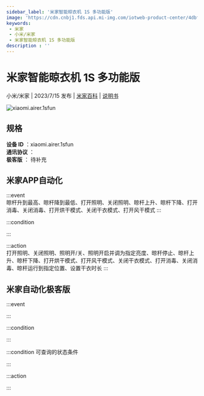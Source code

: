 ```yaml
---
sidebar_label: '米家智能晾衣机 1S 多功能版'
image: 'https://cdn.cnbj1.fds.api.mi-img.com/iotweb-product-center/4dbf7e91700311fc0deb2952f914bad1_1680077238347.png?GalaxyAccessKeyId=AKVGLQWBOVIRQ3XLEW&Expires=9223372036854775807&Signature=zo7n68zES6W5HntC31DJa8InaN8='
keywords: 
 - 米家
 - 小米/米家
 - 米家智能晾衣机 1S 多功能版
description : ''
---
```

# 米家智能晾衣机 1S 多功能版

小米/米家 | 2023/7/15 发布 | [米家百科](https://home.mi.com/webapp/content/baike/product/index.html?model=xiaomi.airer.1sfun) | [说明书](https://home.mi.com/views/introduction.html?model=xiaomi.airer.1sfun&region=cn)

![xiaomi.airer.1sfun](https://cdn.cnbj1.fds.api.mi-img.com/iotweb-product-center/4dbf7e91700311fc0deb2952f914bad1_1680077238347.png?GalaxyAccessKeyId=AKVGLQWBOVIRQ3XLEW&Expires=9223372036854775807&Signature=zo7n68zES6W5HntC31DJa8InaN8=)

## 规格  
> 
**设备 ID** ：xiaomi.airer.1sfun  
**通讯协议** ：  
**极客版**  ： 待补充 


## 米家APP自动化  

:::event  
晾杆升到最高、晾杆降到最低、打开照明、关闭照明、晾杆上升、晾杆下降、打开消毒、关闭消毒、打开烘干模式、关闭干衣模式、打开风干模式
:::

:::condition  

:::

:::action   
打开照明、关闭照明、照明开/关、照明开启并调为指定亮度、晾杆停止、晾杆上升、晾杆下降、打开烘干模式、打开风干模式、关闭干衣模式、打开消毒、关闭消毒、晾杆运行到指定位置、设置干衣时长
:::

## 米家自动化极客版  

:::event  

:::

:::condition  

:::

:::condition 可查询的状态条件  

:::

:::action  

:::

        
